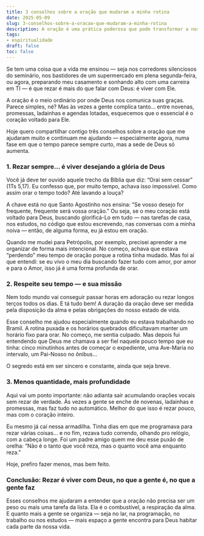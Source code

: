 ```yaml
---
title: 3 conselhos sobre a oração que mudaram a minha rotina
date: 2025-05-09
slug: 3-conselhos-sobre-a-oracao-que-mudaram-a-minha-rotina
description: A oração é uma prática poderosa que pode transformar a nossa vida. Aqui estão três conselhos que me ajudaram a integrar a oração na minha rotina diária.
tags: 
- espiritualidade
draft: false
toc: false
---
```


Se tem uma coisa que a vida me ensinou — seja nos corredores silenciosos do seminário, nos bastidores de um supermercado em plena segunda-feira, ou agora, preparando meu casamento e sonhando alto com uma carreira em TI — é que rezar é mais do que falar com Deus: é viver com Ele.

A oração é o meio ordinário por onde Deus nos comunica suas graças. Parece simples, né? Mas às vezes a gente complica tanto… entre novenas, promessas, ladainhas e agendas lotadas, esquecemos que o essencial é o coração voltado para Ele.

Hoje quero compartilhar contigo três conselhos sobre a oração que me ajudaram muito e continuam me ajudando — especialmente agora, numa fase em que o tempo parece sempre curto, mas a sede de Deus só aumenta.

### 1. Rezar sempre… é viver desejando a glória de Deus
Você já deve ter ouvido aquele trecho da Bíblia que diz: “Orai sem cessar” (1Ts 5,17). Eu confesso que, por muito tempo, achava isso impossível. Como assim orar o tempo todo? Até lavando a louça?

A chave está no que Santo Agostinho nos ensina: “Se vosso desejo for frequente, frequente será vossa oração.” Ou seja, se o meu coração está voltado para Deus, buscando glorificá-Lo em tudo — nas tarefas de casa, nos estudos, no código que estou escrevendo, nas conversas com a minha noiva — então, de alguma forma, eu já estou em oração.

Quando me mudei para Petrópolis, por exemplo, precisei aprender a me organizar de forma mais intencional. No começo, achava que estava “perdendo” meu tempo de oração porque a rotina tinha mudado. Mas foi aí que entendi: se eu vivo o meu dia buscando fazer tudo com amor, por amor e para o Amor, isso já é uma forma profunda de orar.

### 2. Respeite seu tempo — e sua missão
Nem todo mundo vai conseguir passar horas em adoração ou rezar longos terços todos os dias. E tá tudo bem! A duração da oração deve ser medida pela disposição da alma e pelas obrigações do nosso estado de vida.

Esse conselho me ajudou especialmente quando eu estava trabalhando no Bramil. A rotina puxada e os horários quebrados dificultavam manter um horário fixo para orar. No começo, me sentia culpado. Mas depois fui entendendo que Deus me chamava a ser fiel naquele pouco tempo que eu tinha: cinco minutinhos antes de começar o expediente, uma Ave-Maria no intervalo, um Pai-Nosso no ônibus…

O segredo está em ser sincero e constante, ainda que seja breve.

### 3. Menos quantidade, mais profundidade
Aqui vai um ponto importante: não adianta sair acumulando orações vocais sem rezar de verdade. Às vezes a gente se enche de novenas, ladainhas e promessas, mas faz tudo no automático. Melhor do que isso é rezar pouco, mas com o coração inteiro.

Eu mesmo já caí nessa armadilha. Tinha dias em que me programava para rezar várias coisas… e no fim, rezava tudo correndo, olhando pro relógio, com a cabeça longe. Foi um padre amigo quem me deu esse puxão de orelha: “Não é o tanto que você reza, mas o quanto você ama enquanto reza.”

Hoje, prefiro fazer menos, mas bem feito.

### Conclusão: Rezar é viver com Deus, no que a gente é, no que a gente faz

Esses conselhos me ajudaram a entender que a oração não precisa ser um peso ou mais uma tarefa da lista. Ela é o combustível, a respiração da alma. E quanto mais a gente se organiza — seja no lar, na programação, no trabalho ou nos estudos — mais espaço a gente encontra para Deus habitar cada parte da nossa vida.